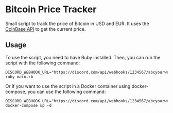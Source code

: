 # Bitcoin Price Tracker
Small script to track the price of Bitcoin in USD and EUR. It uses the [CoinBase API](https://developers.coinbase.com/api/v2) to get the current price.

## Usage
To use the script, you need to have Ruby installed. Then, you can run the script with the following command:
```
DISCORD_WEBHOOK_URL="https://discord.com/api/webhooks/1234567/abcyourwebhookurl" ruby main.rb
```
Or if you want to use the script in a Docker container using docker-compose, you can use the following command:
```
DISCORD_WEBHOOK_URL="https://discord.com/api/webhooks/1234567/abcyourwebhookurl" docker-compose up -d
```
